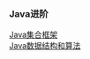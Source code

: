 ### Java进阶  

[Java集合框架](http://www.runoob.com/java/java-collections.html)  
[Java数据结构和算法](https://www.cnblogs.com/ysocean/p/7889153.html)  